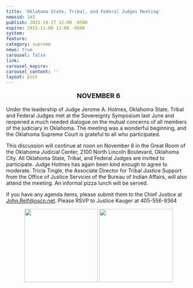 ```yaml
---
title: 'Oklahoma State, Tribal, and Federal Judges Meeting'
newsid: 143
publish: 2015-10-27 12:00 -0500
expire: 2015-11-06 12:00 -0500
system: 
feature: 
category: supreme
news: true
carousel: false
link: 
carousel_expire: 
carousel_content: ''
layout: post
---
```

<p style="font-size: large; text-align: center;"><strong>NOVEMBER 6</strong></p>   <p>Under the leadership of Judge Jerome A. Holmes, Oklahoma State, Tribal and Federal Judges met at the Sovereignty Symposium last June and reopened a much needed dialogue on the mutual concerns of all members of the judiciary in Oklahoma. The meeting was a wonderful beginning, and the Oklahoma Supreme Court is grateful to all who participated. </p>   <p>This discussion will continue at noon on November 6 in the Great Room of the Oklahoma Judicial Center, 2100 North Lincoln Boulevard, Oklahoma City. All Oklahoma State, Tribal, and Federal Judges are invited to participate. Judge Holmes has again been kind enough to agree to moderate.  Tricia Tingle, the Associate Director for Tribal Justice Support from the Office of Justice Services of the Bureau of Indian Affairs, will also attend the meeting. An informal pizza lunch will be served.</p>   <p>If you have any agenda items, please submit them to the Chief Justice at <a href="mailto:John.Reif@oscn.net" target="_blank">John.Reif@oscn.net</a>. Please RSVP to Justice Kauger at 405-556-9364</p>   <p style="text-align: center;">    <nobr><img style="height: 200px;" src="http://www.oscn.net/assets/img/Thursday-Panels_157.jpg" />    <img style="height: 200px;" src="http://www.oscn.net/assets/img/Thursday-Panels_153.jpg" /></nobr>   </p>